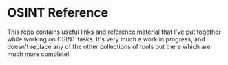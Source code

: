 # OSINT Reference

This repo contains useful links and reference material that I've put together while working on OSINT tasks. It's very much a work in progress, and doesn't replace any of the other collections of tools out there which are much more complete!